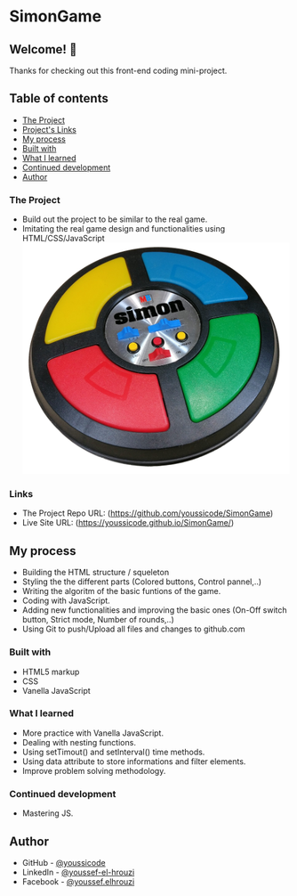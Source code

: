 # SimonGame

## Welcome! 👋

Thanks for checking out this front-end coding mini-project.

## Table of contents

- [The Project](#the-project)
- [Project's Links](#links)
- [My process](#my-process)
- [Built with](#built-with)
- [What I learned](#what-i-learned)
- [Continued development](#continued-development)
- [Author](#author)

### The Project

- Build out the project to be similar to the real game.
- Imitating the real game design and functionalities using HTML/CSS/JavaScript
  ![Physical/Real Game preview](./Simon_Electronic_Game.jpg)

### Links

- The Project Repo URL: (https://github.com/youssicode/SimonGame)
- Live Site URL: (https://youssicode.github.io/SimonGame/)

## My process

- Building the HTML structure / squeleton
- Styling the the different parts (Colored buttons, Control pannel,..)
- Writing the algoritm of the basic funtions of the game.
- Coding with JavaScript.
- Adding new functionalities and improving the basic ones (On-Off switch button, Strict mode, Number of rounds,..)
- Using Git to push/Upload all files and changes to github.com

### Built with

- HTML5 markup
- CSS
- Vanella JavaScript

### What I learned

- More practice with Vanella JavaScript.
- Dealing with nesting functions.
- Using setTimout() and setInterval() time methods.
- Using data attribute to store informations and filter elements.
- Improve problem solving methodology.

### Continued development

- Mastering JS.

## Author

- GitHub - [@youssicode](https://github.com/youssicode)
- LinkedIn - [@youssef-el-hrouzi](https://www.linkedin.com/in/youssef-el-hrouzi/)
- Facebook - [@youssef.elhrouzi](https://www.facebook.com/youssef.elhrouzi)
